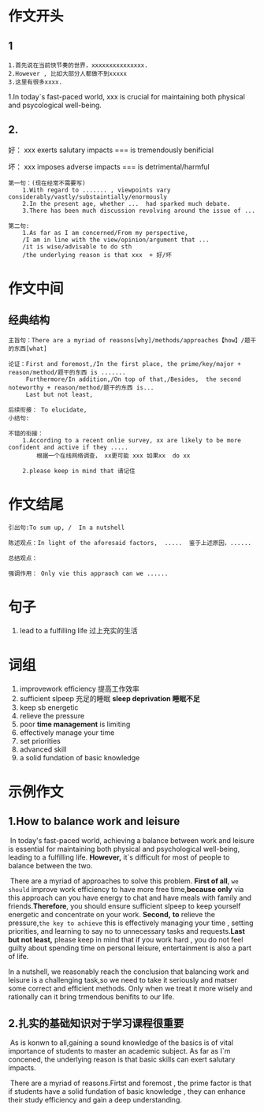 # 作文开头

## 1

```
1.首先说在当前快节奏的世界，xxxxxxxxxxxxxxx.
2.However , 比如大部分人都做不到xxxxx
3.这里有很多xxxx.
```

1.In today`s fast-paced world, xxx is crucial for maintaining both physical and psycological well-being.

## 2.

好： xxx  exerts  salutary  impacts    ===    is tremendously benificial

坏： xxx  imposes adverse impacts    ===  is detrimental/harmful 



```
第一句：(现在经常不需要写)
	1.With regard to ....... , viewpoints vary considerably/vastly/substaintially/enormously
	2.In the present age, whether ...  had sparked much debate.
	3.There has been much discussion revolving around the issue of ...
```

```
第二句:
	1.As far as I am concerned/From my perspective,
	/I am in line with the view/opinion/argument that ...
	/it is wise/advisable to do sth
	/the underlying reason is that xxx  + 好/坏
```













# 作文中间



## 经典结构



```
主旨句：There are a myriad of reasons[why]/methods/approaches【how】/题干的东西[what]

论证：First and foremost,/In the first place, the prime/key/major + reason/method/题干的东西 is .......
	 Furthermore/In addition,/On top of that,/Besides,  the second noteworthy + reason/method/题干的东西 is...
	 Last but not least,
	 
后续衔接： To elucidate,
小结句: 
```



```
不错的衔接：
	1.According to a recent onlie survey, xx are likely to be more confident and active if they .....
		根据一个在线网络调查， xx更可能 xxx 如果xx  do xx
	
	2.please keep in mind that 请记住
```

























# 作文结尾



```
引出句:To sum up, /  In a nutshell

陈述观点：In light of the aforesaid factors,  .....  鉴于上述原因，......

总结观点：

强调作用： Only vie this appraoch can we ......
```















# 句子



1.   lead to a fulfilling life     过上充实的生活

















# 词组



1. improvework efficiency  提高工作效率
2. sufficient slpeep   充足的睡眠  **sleep deprivation 睡眠不足**
3. keep sb energetic
4. relieve the pressure
5. poor **time management** is limiting
6. effectively manage your time
7. set priorities
8. advanced skill
3. a solid fundation of basic knowledge



































# 示例作文



## 1.How to balance work and leisure



​	  In today's fast-paced world, achieving a balance between work and leisure is essential for maintaining both physical and psychological well-being, leading to a fulfilling life. **However,** it`s difficult for most of people to balance between the two.

​	There are a myriad of approaches to solve this problem. **First of all**, `we should` improve work efficiency to have more free time,**because** **only** via this approach can you have energy to chat and have meals with family and friends.**Therefore**, you should ensure sufficient slpeep to keep yourself energetic and concentrate on your work. **Second,** **to** relieve the pressure,`the key to achieve` this is effectively managing your time , setting priorities, and learning to say no to unnecessary tasks and requests.**Last but not least,** please keep in mind that if you work hard , you do not feel guilty about spending time on personal leisure, entertainment  is also  a part of life.

In a nutshell,	we reasonably reach the conclusion that balancing work and leisure is a challenging task,so we need to take it 
seriously and matser some correct and efficient methods. Only when we treat it more wisely and rationally can it bring trmendous benifits to our life. 





## 2.扎实的基础知识对于学习课程很重要



​	As is konwn to all,gaining a sound knowledge of the basics is of vital importance of students to master an academic subject.
As far as I`m concened, the underlying reason is that basic skills can exert salutary impacts.

​	There are a myriad of reasons.Firtst and foremost , the prime factor is that if students have a solid fundation of basic knowledge , they can enhance their study efficiency and gain a deep understanding.







































































































































































































